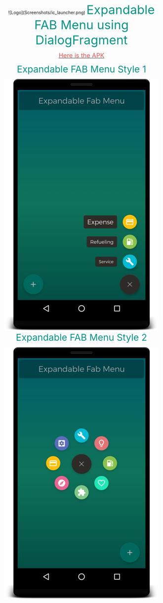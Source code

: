  <center>![Logo](Screenshots/ic_launcher.png)
 <span style="color:#009688; font-size:40px;">Expandable FAB Menu using DialogFragment</span>

 [<span style="color:#ef5350; font-size:20px;">Here is the APK </span>](app/build/outputs/apk/app-debug.apk)

<span style="color:#009688; font-size:30px;">Expandable FAB Menu Style 1</span>

![FabMenu1](Screenshots/screenshot_fab_1_500x.png)
<br/>
<span style="color:#009688; font-size:30px;">Expandable FAB Menu Style 2</span>

![FabMenu2](Screenshots/screenshot_fab_2_500x.png)

